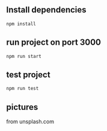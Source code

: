 ## Install dependencies

`npm install`

## run project on port 3000

`npm run start`

## test project

`npm run test`

## pictures

from unsplash.com
